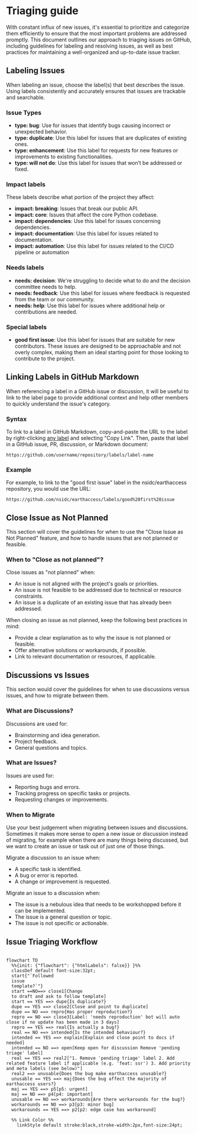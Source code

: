 # Triaging guide

With constant influx of new issues, it's essential to prioritize and categorize them efficiently to ensure that the most important problems are addressed promptly. This document outlines our approach to triaging issues on GitHub, including guidelines for labeling and resolving issues, as well as best practices for maintaining a well-organized and up-to-date issue tracker.

## Labeling Issues

When labeling an issue, choose the label(s) that best describes the issue. Using labels consistently and accurately ensures that issues are trackable and searchable.


### Issue Types

- **type: bug**: Use for issues that identify bugs causing incorrect or unexpected behavior.
- **type: duplicate**: Use this label for issues that are duplicates of existing ones.
- **type: enhancement**: Use this label for requests for new features or improvements to existing functionalities.
- **type: will not do**: Use this label for issues that won’t be addressed or fixed.

### Impact labels

These labels describe what portion of the project they affect:

- **impact: breaking**: Issues that break our public API.
- **impact: core**: Issues that affect the core Python codebase.
- **impact: dependencies**: Use this label for issues concerning dependencies.
- **impact: documentation**: Use this label for issues related to documentation.
- **impact: automation**: Use this label for issues related to the CI/CD pipeline or automation

### Needs labels

- **needs: decision**: We're struggling to decide what to do and the decision committee needs to help.
- **needs: feedback**:  Use this label for issues where feedback is requested from the team or our community.
- **needs: help**: Use this label for issues where additional help or contributions are needed.

### Special labels

- **good first issue**: Use this label for issues that are suitable for new contributors. These issues are designed to be approachable and not overly complex, making them an ideal starting point for those looking to contribute to the project.

## Linking Labels in GitHub Markdown

When referencing a label in a GitHub issue or discussion, it will be  useful to link to the label page to provide additional context and help other members to quickly understand the issue's category.

### Syntax

To link to a label in GitHub Markdown, copy-and-paste the URL to the label by right-clicking [any label](https://github.com/nsidc/earthaccess/labels) and selecting "Copy Link". Then, paste that label in a GitHub issue, PR, discussion, or Markdown document:

```
https://github.com/username/repository/labels/label-name
```

### Example

For example, to link to the "good first issue" label in the nsidc/earthaccess repository, you would use the URL:

```
https://github.com/nsidc/earthaccess/labels/good%20first%20issue
```


## Close Issue as Not Planned

This section will cover the guidelines for when to use the "Close Issue as Not Planned" feature, and how to handle issues that are not planned or feasible.

### When to "Close as not planned"?

Close issues as "not planned" when:

- An issue is not aligned with the project's goals or priorities.
- An issue is not feasible to be addressed due to technical or resource constraints.
- An issue is a duplicate of an existing issue that has already been addressed.

When closing an issue as not planned, keep the following best practices in mind:

- Provide a clear explanation as to why the issue is not planned or feasible.
- Offer alternative solutions or workarounds, if possible.
- Link to relevant documentation or resources, if applicable.

## Discussions vs Issues

This section would cover the guidelines for when to use discussions versus issues, and how to migrate between them.

###  What are Discussions?

Discussions are used for:

- Brainstorming and idea generation.
- Project feedback.
- General questions and topics.

###  What are Issues?

Issues are used for:

- Reporting bugs and errors.
- Tracking progress on specific tasks or projects.
- Requesting changes or improvements.

### When to Migrate

Use your best judgement when migrating between issues and discussions. Sometimes it makes more sense to open a new issue or discussion instead of migrating, for example when there are many things being discussed, but we want to create an issue or task out of just one of those things.

Migrate a discussion to an issue when:

- A specific task is identified.
- A bug or error is reported.
- A change or improvement is requested.

Migrate an issue to a discussion when:

- The issue is a nebulous idea that needs to be workshopped before it can be implemented.
- The issue is a general question or topic.
- The issue is not specific or actionable.

## Issue Triaging Workflow

``` mermaid

flowchart TD
  %%{init: {"flowchart": {"htmlLabels": false}} }%%
  classDef default font-size:32pt;
  start{"`Followed
  issue
  template?`"}
  start ==NO==> close1[Change
  to draft and ask to follow template]
  start == YES ==> dupe{Is duplicate?}
  dupe == YES ==> close2[Close and point to duplicate]
  dupe == NO ==> repro{Has proper reproduction?}
  repro == NO ==> close3[Label: 'needs reproduction' bot will auto close if no update has been made in 3 days]
  repro == YES ==> real{Is actually a bug?}
  real == NO ==> intended{Is the intended behaviour?}
  intended == YES ==> explain[Explain and close point to docs if needed]
  intended == NO ==> open[Keep open for discussion Remove 'pending triage' label]
  real == YES ==> real2["1. Remove 'pending triage' label 2. Add related feature label if applicable (e.g. 'feat: ssr') 3. Add priority and meta labels (see below)"]
  real2 ==> unusable{Does the bug make earthaccess unusable?}
  unusable == YES ==> maj{Does the bug affect the majority of earthaccess users?}
  maj == YES ==> p5[p5: urgent]
  maj == NO ==> p4[p4: important]
  unusable == NO ==> workarounds{Are there workarounds for the bug?}
  workarounds == NO ==> p3[p3: minor bug]
  workarounds == YES ==> p2[p2: edge case has workaround]

  %% Link Color %%
    linkStyle default stroke:black,stroke-width:2px,font-size:24pt;

```
